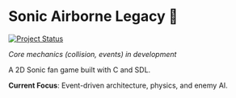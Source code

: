 # Sonic Airborne Legacy 🚀

[![Project Status](https://img.shields.io/badge/STATUS-IN%20PROGRESS-yellow)](https://github.com/RichardPinheiro/sonic-airborne-legacy/tree/develop)  

*Core mechanics (collision, events) in development*

A 2D Sonic fan game built with C and SDL.  

**Current Focus**: Event-driven architecture, physics, and enemy AI.